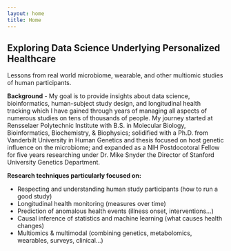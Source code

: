 ```yaml
---
layout: home
title: Home
---
```

## Exploring Data Science Underlying Personalized Healthcare
Lessons from real world microbiome, wearable, and other multiomic studies of human participants.

**Background** - My goal is to provide insights about data science, bioinformatics, human-subject study design, and longitudinal health tracking which I have gained through years of managing all aspects of numerous studies on tens of thousands of people. My journey started at Rensselaer Polytechnic Institute with B.S. in Molecular Biology, Bioinformatics, Biochemistry, & Biophysics; solidified with a Ph.D. from Vanderbilt University in Human Genetics and thesis focused on host genetic influence on the microbiome; and expanded as a NIH Postdocotoral Fellow for five years researching under Dr. Mike Snyder the Director of Stanford University Genetics Department.    

**Research techniques particularly focused on:** 
* Respecting and understanding human study participants (how to run a good study)
* Longitudinal health monitoring (measures over time)
* Prediction of anomalous health events (illness onset, interventions...)
* Causal inference of statistics and machine learning (what causes health changes)
* Multiomics & multimodal (combining genetics, metabolomics, wearables, surveys, clinical...)
